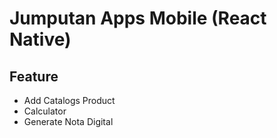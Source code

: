 # Jumputan Apps Mobile (React Native)

## Feature
- Add Catalogs Product
- Calculator
- Generate Nota Digital
